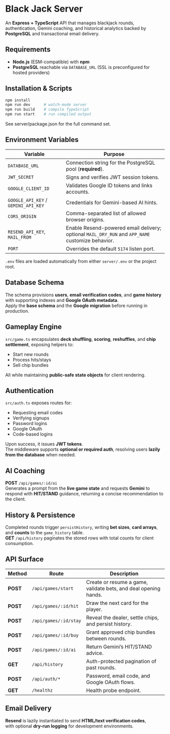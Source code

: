 # Black Jack Server

An **Express + TypeScript** API that manages blackjack rounds, authentication, Gemini coaching, and historical analytics backed by **PostgreSQL** and transactional email delivery.

## Requirements

-   **Node.js** (ESM-compatible) with **npm**
-   **PostgreSQL** reachable via `DATABASE_URL` (SSL is preconfigured for hosted providers)

## Installation & Scripts

```bash
npm install
npm run dev      # watch-mode server
npm run build    # compile TypeScript
npm run start    # run compiled output
```

See server/package.json for the full command set.

## Environment Variables

| Variable                            | Purpose                                                                                          |
| ----------------------------------- | ------------------------------------------------------------------------------------------------ |
| `DATABASE_URL`                      | Connection string for the PostgreSQL pool (**required**).                                        |
| `JWT_SECRET`                        | Signs and verifies JWT session tokens.                                                           |
| `GOOGLE_CLIENT_ID`                  | Validates Google ID tokens and links accounts.                                                   |
| `GOOGLE_API_KEY` / `GEMINI_API_KEY` | Credentials for Gemini-based AI hints.                                                           |
| `CORS_ORIGIN`                       | Comma-separated list of allowed browser origins.                                                 |
| `RESEND_API_KEY`, `MAIL_FROM`       | Enable Resend-powered email delivery; optional `MAIL_DRY_RUN` and `APP_NAME` customize behavior. |
| `PORT`                              | Overrides the default `5174` listen port.                                                        |

`.env` files are loaded automatically from either `server/.env` or the project root.

## Database Schema

The schema provisions **users**, **email verification codes**, and **game history** with supporting indexes and **Google OAuth metadata**.  
Apply the **base schema** and the **Google migration** before running in production.

## Gameplay Engine

`src/game.ts` encapsulates **deck shuffling**, **scoring**, **reshuffles**, and **chip settlement**, exposing helpers to:

-   Start new rounds
-   Process hits/stays
-   Sell chip bundles

All while maintaining **public-safe state objects** for client rendering.

## Authentication

`src/auth.ts` exposes routes for:

-   Requesting email codes
-   Verifying signups
-   Password logins
-   Google OAuth
-   Code-based logins

Upon success, it issues **JWT tokens**.  
The middleware supports **optional or required auth**, resolving users **lazily from the database** when needed.

## AI Coaching

**POST** `/api/games/:id/ai`  
Generates a prompt from the **live game state** and requests **Gemini** to respond with **HIT/STAND** guidance, returning a concise recommendation to the client.

## History & Persistence

Completed rounds trigger `persistHistory`, writing **bet sizes**, **card arrays**, and **counts** to the `game_history` table.  
**GET** `/api/history` paginates the stored rows with total counts for client consumption.

## API Surface

| Method   | Route                 | Description                                                     |
| -------- | --------------------- | --------------------------------------------------------------- |
| **POST** | `/api/games/start`    | Create or resume a game, validate bets, and deal opening hands. |
| **POST** | `/api/games/:id/hit`  | Draw the next card for the player.                              |
| **POST** | `/api/games/:id/stay` | Reveal the dealer, settle chips, and persist history.           |
| **POST** | `/api/games/:id/buy`  | Grant approved chip bundles between rounds.                     |
| **POST** | `/api/games/:id/ai`   | Return Gemini’s HIT/STAND advice.                               |
| **GET**  | `/api/history`        | Auth-protected pagination of past rounds.                       |
| **POST** | `/api/auth/*`         | Password, email code, and Google OAuth flows.                   |
| **GET**  | `/healthz`            | Health probe endpoint.                                          |

## Email Delivery

**Resend** is lazily instantiated to send **HTML/text verification codes**,  
with optional **dry-run logging** for development environments.
